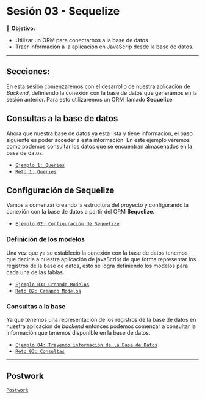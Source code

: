 # Sesión 03 - Sequelize

🎯 **Objetivo:**

- Utilizar un ORM para conectarnos a la base de datos
- Traer información a la aplicación en JavaScrip desde la base de datos.

---

## Secciones:

En esta sesión comenzaremos con el desarrollo de nuestra aplicación de _Backend_, definiendo la conexión con la base de datos que generamos en la sesión anterior. Para esto utilizaremos un ORM llamado **Sequelize**.

## Consultas a la base de datos

Ahora que nuestra base de datos ya esta lista y tiene información, el paso siguiente es poder acceder a esta información. En este ejemplo veremos como podemos consultar los datos que se encuentran almacenados en la base de datos.

- [`Ejemplo 1: Queries`](Ejemplo-01/)
- [`Reto 1: Queries`](Reto-01/)


## Configuración de Sequelize

Vamos a comenzar creando la estructura del proyecto y configurando la conexión con la base de datos a partir del ORM **Sequelize**. 

- [`Ejemplo 02: Configuración de Sequelize`](Ejemplo-02/)

### Definición de los modelos

Una vez que ya se estableció la conexión con la base de datos tenemos que decirle a nuestra aplicación de javaScript de que forma representar los registros de la base de datos, esto se logra definiendo los modelos para cada una de las tablas. 

- [`Ejemplo 03: Creando Modelos`](Ejemplo-03/)
- [`Reto 02: Creando Modelos`](Reto-02/)

### Consultas a la base

Ya que tenemos una representación de los registros de la base de datos en nuestra aplicación de _backend_ entonces podemos comenzar a consultar la información que tenemos disponible en la base de datos.

- [`Ejemplo 04: Trayendo información de la Base de Datos`](Ejemplo-04/)
- [`Reto 03: Consultas`](Reto-03/)

---

## Postwork

[`Postwork`](postwork/Readme.md)